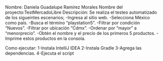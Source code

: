 Nombre: Daniela Guadalupe Ramírez Morales
Nombre del proyecto:TestMercadoLibre
Descripción:
Se realiza el testeo automatizado de los sigueintes escenarios;
-Ingresa al sitio web.
-Selecciona México como país.
-Busca el término “playstation5”.
-Filtrar por condición “Nuevos”.
-Filtrar por ubicación “Cdmx”.
-Ordenar por “mayor” a “menorprecio”.
-Obtén el nombre y el precio de los primeros 5 productos.
-Imprime estos productos en la consola.

Como ejecutar:
1-Instala IntelliJ IDEA
2-Instala Gradle
3-Agrega las dependencias.
4-Ejecuta el script
